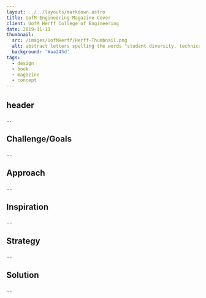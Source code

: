 ```yaml
---
layout: ../../layouts/markdown.astro
title: UofM Engineering Magazine Cover
client: UofM Herff College of Engineering
date: 2019-11-11
thumbnail: 
  src: /images/UofMHerff/Herff-Thumbnail.png
  alt: abstract letters spelling the words "student diversity, technical expertise, faculty led research, community involvement, herff college of engineering"
  background: '#aa245d'
tags:
  - design
  - book
  - magazine
  - concept
---
```


## header

...

## Challenge/Goals

.... 

## Approach

....

## Inspiration 

....

## Strategy 

....

## Solution

.... 